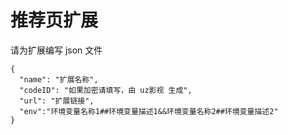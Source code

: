 # 推荐页扩展

请为扩展编写 json 文件

```
{
  "name": "扩展名称",
  "codeID": "如果加密请填写，由 uz影视 生成",
  "url": "扩展链接",
  "env":"环境变量名称1##环境变量描述1&&环境变量名称2##环境变量描述2"
}
```
